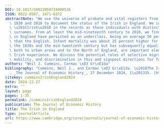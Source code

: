 ```yaml
---
DOI: 10.1017/S0022050724000536
ISSN: 0022-0507, 1471-6372
abstractNote: "We use the universe of probate and vital registers from England between\
  \ 1838 and 2018 to document the status of the Irish in England. We identify the\
  \ \u201CIrish\u201D in the records as those individuals with distinctively Irish\
  \ surnames. From at least the mid-nineteenth century to 2018, we find that the Irish\
  \ in England have persisted as an underclass, being on average 50 percent poorer\
  \ than the English. Infant mortality was about 25 percent higher for the Irish between\
  \ the 1830s and the mid-twentieth century but has subsequently equalized. Sorting,\
  \ both to urban areas and to the North of England, are important elements in the\
  \ Irish experience. We discuss the potential roles of selective migration, social\
  \ mobility, and discrimination in this and signpost directions for future research."
authors: "Neil J. Cummins, Cormac \xD3 Gr\xE1da"
bibliography: "Cummins, Neil J., and Cormac \xD3 Gr\xE1da. \u2018The Irish in England\u2019\
  . _The Journal of Economic History_, 27 December 2024, 1\u201335. [https://doi.org/10.1017/S0022050724000536](https://doi.org/10.1017/S0022050724000536)."
citekey: cumminsIrishEngland2024
date: 2024-12-27
extra: ''
layout: page
pages: 1-35
permalink: /cumminsIrishEngland2024
publication: The Journal of Economic History
title: The Irish in England
type: journalArticle
url: https://www.cambridge.org/core/journals/journal-of-economic-history/article/irish-in-england/A0721C46A2F8B0C3B3839FD017C27BCB?utm_source=SFMC&utm_medium=email&utm_content=Article&utm_campaign=New%20Cambridge%20Alert%20-%20Articles&WT.mc_id=New%20Cambridge%20Alert%20-%20Articles
---
```

